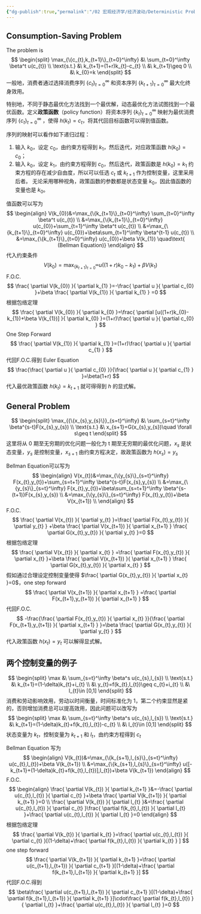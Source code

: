```yaml
---
{"dg-publish":true,"permalink":"/02 宏观经济学/经济波动/Deterministic Problem/","created":"2024-07-25T11:41:03.000+08:00","updated":"2024-07-25T11:41:03.000+08:00"}
---
```



## Consumption-Saving Problem

The problem is
$$
\begin{split}
\max_{\{c_{t},k_{t+1}\}_{t=0}^\infty} &\ \sum_{t=0}^\infty \beta^t u(c_{t}) \\
\text{s.t.} &\ k_{t+1}=(1+r)k_{t}-c_{t} \\
&\ k_{t+1}\geq 0 \\
&\ k_{0}=k
\end{split}
$$
一般地，消费者通过选择消费序列 $\{c_{t}\}_{t=0}^\infty$ 和资本序列 $\{k_{t+1}\}_{t=0}^\infty$ 最大化终身效用。

特别地，不同于静态最优化方法找到一个最优解，动态最优化方法试图找到一个最优函数。定义**政策函数**（policy function）将资本序列 $\{k_{t}\}_{t=0}^\infty$ 映射为最优消费序列 $\{c_{t}\}_{t=0}^\infty$ ，使得 $h(k_{t})=c_{t}$，将其代回目标函数可以得到值函数。

序列的映射可以看作如下递归过程：
1. 输入 $k_{0}$，设定 $c_{0}$，由约束方程得到 $k_{1}$，然后迭代，对应政策函数 $h(k_{0})=c_{0}$；
2. 输入 $k_{0}$，设定 $k_{1}$，由约束方程得到 $c_{0}$，然后迭代，政策函数是 $h(k_{0})=k_{1}$
约束方程的存在减少自由度，所以可以任选 $c_{t}$ 或 $k_{t+1}$ 作为控制变量，这里采用后者。
无论采用哪种视角，政策函数的参数都是状态变量 $k_{0}$，因此值函数的变量也是 $k_{0}$。

值函数可以写为
$$
\begin{align}
V(k_{0})&=\max_{\{k_{t+1}\}_{t=0}^\infty} \sum_{t=0}^\infty \beta^t u(c_{t}) \\
&=\max_{\{k_{t+1}\}_{t=0}^\infty} u(c_{0})+\sum_{t=1}^\infty \beta^t u(c_{t}) \\
&=\max_{\{k_{t+1}\}_{t=0}^\infty} u(c_{0})+\beta\sum_{t=1}^\infty \beta^{t-1} u(c_{t}) \\
&=\max_{\{k_{t+1}\}_{t=0}^\infty} u(c_{0})+\beta V(k_{1}) \quad\text{ (Bellman Equation)}
\end{align}
$$
代入约束条件
$$
V(k_{0})=\max_{\{k_{t+1}\}_{t=0}^\infty} u((1+r)k_{0}-k_{1})+\beta V(k_{1})
$$
F.O.C.
$$
\frac{ \partial V(k_{0}) }{ \partial k_{1} }=-\frac{ \partial u }{ \partial c_{0} }+\beta \frac{ \partial V(k_{1}) }{ \partial k_{1} } =0
$$
根据包络定理
$$
\frac{ \partial V(k_{0}) }{ \partial k_{0} }=\frac{ \partial [u((1+r)k_{0}-k_{1})+\beta V(k_{1})] }{ \partial k_{0} }=(1+r)\frac{ \partial u }{ \partial c_{0} } 
$$
One Step Forward
$$
\frac{ \partial V(k_{1}) }{ \partial k_{1} }=(1+r)\frac{ \partial u }{ \partial c_{1} }
$$
代回F.O.C.得到 Euler Equation
$$
\frac{\frac{ \partial u }{ \partial c_{0} }}{\frac{ \partial u }{ \partial c_{1} } }=\beta(1+r) 
$$
代入最优政策函数 $h(k_{t})=k_{t+1}$ 就可得得到 $h$ 的显式解。


## General Problem

$$
\begin{split}
\max_{{\{x_{s},y_{s}\}}_{s=t}^\infty} &\ \sum_{s=t}^\infty \beta^{s-t}F(x_{s},y_{s}) \\
\text{s.t.} &\ x_{s+1}=G(x_{s},y_{s})\quad \forall s\geq t 
\end{split}
$$
这里将从 0 期至无穷期的优化问题一般化为 t 期至无穷期的最优化问题，$x_{s}$ 是状态变量，$y_{s}$ 是控制变量，$x_{s+1}$ 由约束方程决定，故政策函数为 $h(x_{s})=y_{s}$

Bellman Equation可以写为
$$
\begin{align}
V(x_{t})&=\max_{\{y_{s}\}_{s=t}^\infty} F(x_{t},y_{t})+\sum_{s=t+1}^\infty \beta^{s-t}F(x_{s},y_{s}) \\
&=\max_{\{y_{s}\}_{s=t}^\infty} F(x_{t},y_{t})+\beta\sum_{s=t+1}^\infty \beta^{s-(t+1)}F(x_{s},y_{s}) \\
&=\max_{\{y_{s}\}_{s=t}^\infty} F(x_{t},y_{t})+\beta V(x_{t+1}) \\
\end{align}
$$
F.O.C.
$$
\frac{ \partial V(x_{t}) }{ \partial y_{t} }=\frac{ \partial F(x_{t},y_{t}) }{ \partial y_{t} } +\beta \frac{ \partial V(x_{t+1}) }{ \partial x_{t+1} } \frac{ \partial G(x_{t},y_{t}) }{ \partial y_{t} }=0
$$
根据包络定理
$$
\frac{ \partial V(x_{t}) }{ \partial x_{t} } =\frac{ \partial F(x_{t},y_{t}) }{ \partial x_{t} }+\beta \frac{ \partial V(x_{t+1}) }{ \partial x_{t+1} } \frac{ \partial G(x_{t},y_{t}) }{ \partial x_{t} } 
$$
假如通过合理设定控制变量使得 $\frac{ \partial G(x_{t},y_{t}) }{ \partial x_{t} }=0$，one step forward
$$
\frac{ \partial V(x_{t+1}) }{ \partial x_{t+1} } =\frac{ \partial F(x_{t+1},y_{t+1}) }{ \partial x_{t+1} } 
$$
代回F.O.C.
$$
-\frac{\frac{ \partial F(x_{t},y_{t}) }{ \partial x_{t} }}{\frac{ \partial F(x_{t+1},y_{t+1}) }{ \partial x_{t+1} } }=\beta \frac{ \partial G(x_{t},y_{t}) }{ \partial y_{t} } 
$$
代入政策函数 $h(x_{t})=y_{t}$ 可以解得显式解。

## 两个控制变量的例子

$$
\begin{split}
\max &\ \sum_{s=t}^\infty \beta^s u(c_{s},l_{s}) \\
\text{s.t.} &\ k_{t+1}=(1-\delta)k_{t}+i_{t} \\
&\ y_{t}=f(k_{t},l_{t})\geq c_{t}+i_{t} \\
&\ l_{t}\in [0,1]
\end{split}
$$
消费和劳动影响效用，劳动以时间衡量，时间标准化为 1，第二个约束显然是紧的，否则增加消费总可以提高效用，因此问题可以改写为
$$
\begin{split}
\max &\ \sum_{s=t}^\infty \beta^s u(c_{s},l_{s}) \\
\text{s.t.} &\ k_{t+1}=(1-\delta)k_{t}+f(k_{t},l_{t})-c_{t} \\
&\ l_{t}\in [0,1]
\end{split}
$$
状态变量为 $k_{t}$，控制变量为 $k_{t+1}$ 和 $l_{t}$，由约束方程得到 $c_{t}$

Bellman Equation 写为
$$
\begin{align}
V(k_{t})&=\max_{\{k_{s+1},l_{s}\}_{s=t}^\infty} u(c_{t},l_{t})+\beta V(k_{t+1}) \\
&=\max_{\{k_{s+1},l_{s}\}_{s=t}^\infty} u([-k_{t+1}+(1-\delta)k_{t}+f(k_{t},l_{t})],l_{t})+\beta V(k_{t+1}) 
\end{align}
$$
F.O.C.
$$
\begin{align}
\frac{ \partial V(k_{t}) }{ \partial k_{t+1} }&=-\frac{ \partial u(c_{t},l_{t}) }{ \partial c_{t} }+\beta \frac{ \partial V(k_{t+1}) }{ \partial k_{t+1} }=0  \\
\frac{ \partial V(k_{t}) }{ \partial l_{t} }&=\frac{ \partial u(c_{t},l_{t}) }{ \partial c_{t} }\frac{ \partial f(k_{t},l_{t}) }{ \partial l_{t} }+\frac{ \partial u(c_{t},l_{t}) }{ \partial l_{t} }=0
\end{align}
$$
根据包络定理
$$
\frac{ \partial V(k_{t}) }{ \partial k_{t} }=\frac{ \partial u(c_{t},l_{t}) }{ \partial c_{t} }[(1-\delta)+\frac{ \partial f(k_{t},l_{t}) }{ \partial k_{t} } ]
$$
one step forward
$$
\frac{ \partial V(k_{t+1}) }{ \partial k_{t+1} }=\frac{ \partial u(c_{t+1},l_{t+1}) }{ \partial c_{t+1} }[(1-\delta)+\frac{ \partial f(k_{t+1},l_{t+1}) }{ \partial k_{t+1} }]
$$
代回F.O.C.得到
$$
\beta\frac{ \partial u(c_{t+1},l_{t+1}) }{ \partial c_{t+1} }[(1-\delta)+\frac{ \partial f(k_{t+1},l_{t+1}) }{ \partial k_{t+1} }]\cdot\frac{ \partial f(k_{t},l_{t}) }{ \partial l_{t} }+\frac{ \partial u(c_{t},l_{t}) }{ \partial l_{t} }=0
$$
